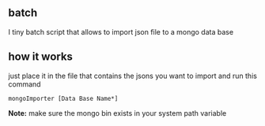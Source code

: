## batch
I tiny batch script that allows to import json file to a mongo data base
## how it works
just place it in the file that contains the jsons you want to import and run this command
```
mongoImporter [Data Base Name*]
```
**Note:**  make sure the mongo bin exists in your system path variable

